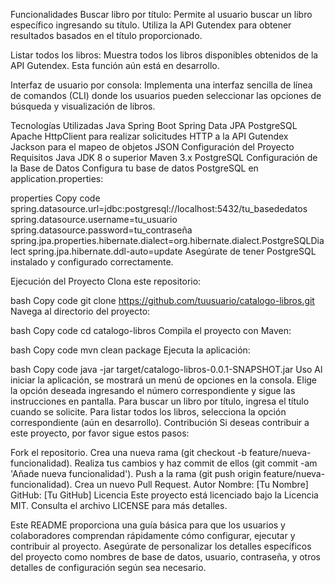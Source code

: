 Funcionalidades
Buscar libro por título: Permite al usuario buscar un libro específico ingresando su título. Utiliza la API Gutendex para obtener resultados basados en el título proporcionado.

Listar todos los libros: Muestra todos los libros disponibles obtenidos de la API Gutendex. Esta función aún está en desarrollo.

Interfaz de usuario por consola: Implementa una interfaz sencilla de línea de comandos (CLI) donde los usuarios pueden seleccionar las opciones de búsqueda y visualización de libros.

Tecnologías Utilizadas
Java
Spring Boot
Spring Data JPA
PostgreSQL
Apache HttpClient para realizar solicitudes HTTP a la API Gutendex
Jackson para el mapeo de objetos JSON
Configuración del Proyecto
Requisitos
Java JDK 8 o superior
Maven 3.x
PostgreSQL
Configuración de la Base de Datos
Configura tu base de datos PostgreSQL en application.properties:

properties
Copy code
spring.datasource.url=jdbc:postgresql://localhost:5432/tu_basededatos
spring.datasource.username=tu_usuario
spring.datasource.password=tu_contraseña
spring.jpa.properties.hibernate.dialect=org.hibernate.dialect.PostgreSQLDialect
spring.jpa.hibernate.ddl-auto=update
Asegúrate de tener PostgreSQL instalado y configurado correctamente.

Ejecución del Proyecto
Clona este repositorio:

bash
Copy code
git clone https://github.com/tuusuario/catalogo-libros.git
Navega al directorio del proyecto:

bash
Copy code
cd catalogo-libros
Compila el proyecto con Maven:

bash
Copy code
mvn clean package
Ejecuta la aplicación:

bash
Copy code
java -jar target/catalogo-libros-0.0.1-SNAPSHOT.jar
Uso
Al iniciar la aplicación, se mostrará un menú de opciones en la consola.
Elige la opción deseada ingresando el número correspondiente y sigue las instrucciones en pantalla.
Para buscar un libro por título, ingresa el título cuando se solicite.
Para listar todos los libros, selecciona la opción correspondiente (aún en desarrollo).
Contribución
Si deseas contribuir a este proyecto, por favor sigue estos pasos:

Fork el repositorio.
Crea una nueva rama (git checkout -b feature/nueva-funcionalidad).
Realiza tus cambios y haz commit de ellos (git commit -am 'Añade nueva funcionalidad').
Push a la rama (git push origin feature/nueva-funcionalidad).
Crea un nuevo Pull Request.
Autor
Nombre: [Tu Nombre]
GitHub: [Tu GitHub]
Licencia
Este proyecto está licenciado bajo la Licencia MIT. Consulta el archivo LICENSE para más detalles.

Este README proporciona una guía básica para que los usuarios y colaboradores comprendan rápidamente cómo configurar, ejecutar y contribuir al proyecto. Asegúrate de personalizar los detalles específicos del proyecto como nombres de base de datos, usuario, contraseña, y otros detalles de configuración según sea necesario.